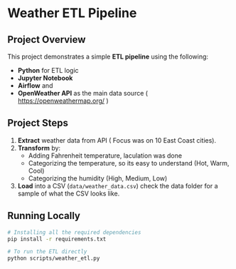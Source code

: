 # Weather ETL Pipeline

## Project Overview
This project demonstrates a simple **ETL pipeline** using the following:
- **Python** for ETL logic
- **Jupyter Notebook**
- **Airflow** and 
- **OpenWeather API** as the main data source ( https://openweathermap.org/ )

## Project Steps
1. **Extract** weather data from API ( Focus was on 10 East Coast cities).
2. **Transform** by:
   - Adding Fahrenheit temperature, laculation was done
   - Categorizing the temperature, so its easy to understand (Hot, Warm, Cool)
   - Categorizing the humidity (High, Medium, Low)
3. **Load** into a CSV (`data/weather_data.csv`) check the data folder for a sample of what the CSV looks like.

## Running Locally
```bash
# Installing all the required dependencies
pip install -r requirements.txt

# To run the ETL directly
python scripts/weather_etl.py
